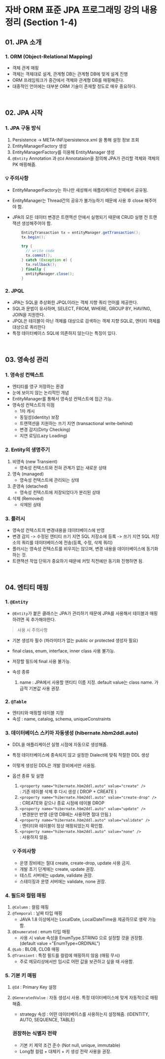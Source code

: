 # 자바 ORM 표준 JPA 프로그래밍 강의 내용 정리 (Section 1-4)

## 01. JPA 소개

### 1. ORM (Object-Relational Mapping)
- 객체 관계 매핑
- 객체는 객체대로 설계, 관계형 DB는 관계형 DB에 맞게 설계 진행
- ORM 프레임워크가 중간에서 객체와 관계형 DB를 매핑해준다.
- 대중적인 언어에는 대부분 ORM 기술이 존재할 정도로 매우 중요하다.

<br>

## 02. JPA 시작

### 1. JPA 구동 방식
1) Persistence -> META-INF/persistence.xml 을 통해 설정 정보 조회
2) EntityManagerFactory 생성
3) EntityManagerFactory를 이용해 EntityManager 생성
4) `@Entity` Annotation 과 `@Id` Annotataion을 정의해 JPA가 관리할 객체와 객체의 PK 매핑해줌.

### 💡 주의사항
- EntityManagerFactory는 하나만 새성해서 애플리케이션 전체에서 공유됨.
- EntityManager는 Thread간의 공유가 불가능하기 때문에 사용 후 close 해주어야 함.
- JPA의 모든 데이터 변경은 트랜잭션 안에서 실행되기 때문에 CRUD 실행 전 트랜잭션 생성해주어야 함.

  ```java
      EntityTransaction tx = entityManager.getTransaction();
      tx.begin();
      
      try {
        // write code
        tx.commit();
      } catch (Exception e) {
        tx.rollback();
      } finally {
        entityManager.close();
      }
  ```

### 2. JPQL
- JPA는 SQL을 추상화한 JPQL이라는 객체 지향 쿼리 언어를 제공한다.
- SQL과 문법이 유사하며, SELECT, FROM, WHERE, GROUP BY, HAVING, JOIN을 지원한다.
- JPQL은 테이블이 아닌 객체를 대상으로 검색하는 객체 지향 SQL로, 엔티티 객체를 대상으로 쿼리한다
- 특정 데이터베이스 SQL에 의존하지 않는다는 특징이 있다.

<br>

## 03. 영속성 관리

### 1. 영속성 컨텍스트
- 엔티티를 영구 저장하는 환경
- 눈에 보이지 않는 논리적인 개념
- EntityManager를 통해서 영속성 컨텍스트에 접근 가능.
- 영속성 컨텍스트의 이점
    - 1차 캐시
    - 동일성(identity) 보장
    - 트랜잭션을 지원하는 쓰기 지연 (transactional write-behind)
    - 변경 감지(Dirty Checking)
    - 지연 로딩(Lazy Loading)

### 2. Entity의 생명주기
1. 비영속 (new Transient)
    - 영속성 컨텍스트와 전혀 관계가 없는 새로운 상태
2. 영속 (managed)
    - 영속성 컨텍스트에 관리되는 상태
3. 준영속 (detached)
    - 영속성 컨텍스트에 저장되었다가 분리된 상태
4. 삭제 (Removed)
    - 삭제된 상태

### 3. 플러시
- 영속성 컨텍스트의 변경내용을 데이터베이스에 반영
- 변경 감지 -> 수정된 엔티티 쓰기 지연 SQL 저장소에 등록 -> 쓰기 지연 SQL 저장소의 쿼리를 데이터베이스에 전송(등록, 수정, 삭제 쿼리)
- 플러시는 영속성 컨텍스트를 비우지는 않으며, 변경 내용을 데이터베이스에 동기화하는 것.
- 트랜잭션 작업 단위가 중요하기 때문에 커밋 직전에만 동기화 진행하면 됨.

<br>

## 04. 엔티티 매핑

### 1. `@Entity`
- `@Entity`가 붙은 클래스는 JPA가 관리하기 때문에 JPA를 사용해서 테이블과 매핑하려면 꼭 추가해야한다.

> 사용 시 주의사항
- 기본 생성자 필수 (파라미터가 없는 public or protected 생성자 필요)
- final class, enum, interface, inner class 사용 불가능.
- 저장할 필드에 final 사용 불가능.

- 속성 종류
    1) name : JPA에서 사용할 엔티티 이름 지정. default value는 class name. 가급적 기본값 사용 권장.


### 2. `@Table`
- 엔티티와 매핑할 테이블 지정
- 속성 : name, catalog, schema, uniqueConstraints


### 3. 데이터베이스 스키마 자동생성 (hibernate.hbm2ddl.auto)
- DDL을 애플리케이션 실행 시점에 자동으로 생성해줌.
- 특정 데이터베이스에 종속되지 않고 설정한 Dialect에 맞춰 적절한 DDL 생성
- 이렇게 생성된 DDL은 개발 장비에서만 사용됨.
- 옵션 종류 및 설명
    1) `<property name="hibernate.hbm2ddl.auto" value="create" />`   
       : 기존 테이블 삭제 후 다시 생성 ( DROP + CREATE )
    2) `<property name="hibernate.hbm2ddl.auto" value="create-drop" />`   
       : CREATE와 같으나 종료 시점에 테이블 DROP
    3) `<property name="hibernate.hbm2ddl.auto" value="update" />`   
       : 변경분만 반영 (운영 DB에는 사용하면 절대 안됨.)
    4) `<property name="hibernate.hbm2ddl.auto" value="validate" />`   
       : 엔티티와 테이블이 정상 매핑되었는지 확인함.
    5) `<property name="hibernate.hbm2ddl.auto" value="none" />`   
       : 사용하지 않음.

  ### 💡 주의사항
    - 운영 장비에는 절대 create, create-drop, update 사용 금지.
    - 개발 초기 단계에는 create, update 권장.
    - 테스트 서버에는 update, validate 권장.
    - 스테이징과 운영 서버에는 validate, none 권장.


### 4. 필드와 컬럼 매핑
1. `@Column` : 컬럼 매핑
2. `@Temporal` : 날짜 타입 매핑
    - JAVA 1.8 이상에서는 LocalDate, LocalDateTime을 제공하므로 생략 가능함.
3. `@Enumerated` : enum 타입 매핑
    - 사용 시 value 속성을 EnumType.STRING 으로 설정할 것을 권장함. (default value ="EnumType=ORDINAL")
4. `@Lob` : BLOB, CLOB 매핑
5. `@Transient` : 특정 필드를 컬럼에 매핑하지 않음 (매핑 무시)
    - 주로 메모리상에서만 임시로 어떤 값을 보관하고 싶을 때 사용함.


### 5. 기본 키 매핑
1. `@Id` : Primary Key 설정
2. `@GeneratedValue` : 자동 생성시 사용. 특정 데이터베이스에 맞게 자동적으로 매핑해줌.
    - strategy 속성 : 어떤 데이터베이스를 사용하는지 설정해줌. (IDENTITY, AUTO, SEQUENCE, TABLE)

   ### 권장하는 식별자 전략
    - 기본 키 제약 조건 준수 (Not null, unique, immutable)
    - Long형 컬럼 + 대체키 + 키 생성 전략 사용을 권장.

<br>
